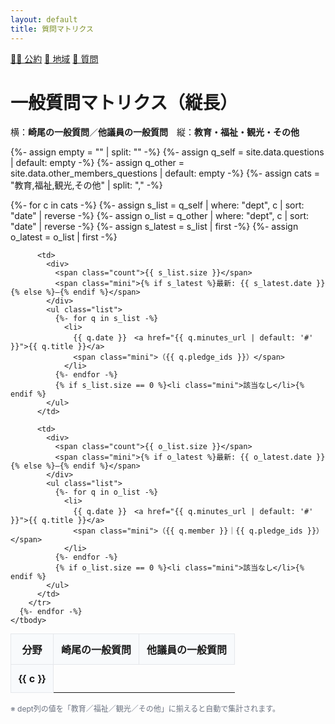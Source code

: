 ```yaml
---
layout: default
title: 質問マトリクス
---
```


<link rel="stylesheet" href="{{ site.baseurl }}/assets/style.css">

<div class="nav">
  <a href="{{ site.baseurl }}/#pledges">🏳️‍🌈 公約</a>
  <a href="{{ site.baseurl }}/activities">📍 地域</a>
  <a href="{{ site.baseurl }}/matrix">💬 質問</a>
</div>

<div class="wrapper">
  <h1>一般質問マトリクス（縦長）</h1>
  <p class="meta">横：<b>崎尾の一般質問</b>／<b>他議員の一般質問</b>　縦：<b>教育・福祉・観光・その他</b></p>

  {%- assign empty = "" | split: "" -%}
  {%- assign q_self  = site.data.questions               | default: empty -%}
  {%- assign q_other = site.data.other_members_questions | default: empty -%}
  {%- assign cats = "教育,福祉,観光,その他" | split: "," -%}

  <style>
    table.mx{width:100%;border-collapse:collapse;margin-top:8px}
    .mx th,.mx td{border:1px solid #e5e7eb;padding:12px;vertical-align:top}
    .mx th{background:#f8fafc}
    .count{font-weight:700;margin-right:8px}
    .mini{color:#6b7280;font-size:12px}
    .list{margin:6px 0 0 0;padding-left:18px}
    .list li{margin:2px 0}
  </style>

  <table class="mx">
    <thead>
      <tr>
        <th>分野</th>
        <th>崎尾の一般質問</th>
        <th>他議員の一般質問</th>
      </tr>
    </thead>
    <tbody>
      {%- for c in cats -%}
        {%- assign s_list = q_self  | where: "dept", c | sort: "date" | reverse -%}
        {%- assign o_list = q_other | where: "dept", c | sort: "date" | reverse -%}
        {%- assign s_latest = s_list | first -%}
        {%- assign o_latest = o_list | first -%}
        <tr>
          <th>{{ c }}</th>

          <td>
            <div>
              <span class="count">{{ s_list.size }}</span>
              <span class="mini">{% if s_latest %}最新: {{ s_latest.date }}{% else %}—{% endif %}</span>
            </div>
            <ul class="list">
              {%- for q in s_list -%}
                <li>
                  {{ q.date }}　<a href="{{ q.minutes_url | default: '#' }}">{{ q.title }}</a>
                  <span class="mini">（{{ q.pledge_ids }}）</span>
                </li>
              {%- endfor -%}
              {% if s_list.size == 0 %}<li class="mini">該当なし</li>{% endif %}
            </ul>
          </td>

          <td>
            <div>
              <span class="count">{{ o_list.size }}</span>
              <span class="mini">{% if o_latest %}最新: {{ o_latest.date }}{% else %}—{% endif %}</span>
            </div>
            <ul class="list">
              {%- for q in o_list -%}
                <li>
                  {{ q.date }}　<a href="{{ q.minutes_url | default: '#' }}">{{ q.title }}</a>
                  <span class="mini">（{{ q.member }}｜{{ q.pledge_ids }}）</span>
                </li>
              {%- endfor -%}
              {% if o_list.size == 0 %}<li class="mini">該当なし</li>{% endif %}
            </ul>
          </td>
        </tr>
      {%- endfor -%}
    </tbody>
  </table>

  <p class="mini">※ dept列の値を「教育／福祉／観光／その他」に揃えると自動で集計されます。</p>
</div>
